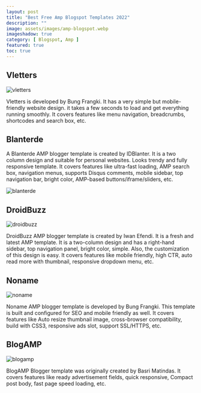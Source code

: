 ```yaml
---
layout: post
title: "Best Free Amp Blogspot Templates 2022"
description: ""
image: assets/images/amp-blogspot.webp
imageshadow: true
category: [ Blogspot, Amp ]
featured: true
toc: true
---
```






## Vletters

![vletters](/assets/images/vletters.webp)         

Vletters is developed by Bung Frangki. It has a very simple but mobile-friendly website design. it takes a few seconds to load and get everything running smoothly. It covers features like menu navigation, breadcrumbs, shortcodes and search box, etc.      

## Blanterde
A Blanterde AMP blogger template is created by IDBlanter. It is a two column design and suitable for personal websites. Looks trendy and fully responsive template. It covers features like ultra-fast loading, AMP search box, navigation menus, supports Disqus comments, mobile sidebar, top navigation bar, bright color, AMP-based buttons/iframe/sliders, etc.      

![blanterde](/assets/images/blanterde.webp)        

## DroidBuzz

![droidbuzz](/assets/images/droidbuzz.webp)         

DroidBuzz AMP blogger template is created by Iwan Efendi. It is a fresh and latest AMP template. It is a two-column design and has a right-hand sidebar, top navigation panel, bright color, simple. Also, the customization of this design is easy. It covers features like mobile friendly, high CTR, auto read more with thumbnail, responsive dropdown menu, etc.      

## Noname

![noname](/assets/images/noname.webp)       

Noname AMP blogger template is developed by Bung Frangki. This template is built and configured for SEO and mobile friendly as well. It covers features like Auto resize thumbnail image, cross-browser compatibility, build with CSS3, responsive ads slot, support SSL/HTTPS, etc.       

## BlogAMP

![blogamp](/assets/images/blogamp.webp)       

BlogAMP Blogger template was originally created by Basri Matindas. It covers features like ready advertisement fields, quick responsive, Compact post body, fast page speed loading, etc. 
